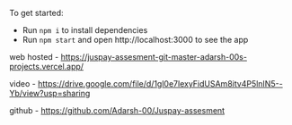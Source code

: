 To get started:

- Run `npm i` to install dependencies
- Run `npm start` and open http://localhost:3000 to see the app

web hosted - [https://juspay-assesment-git-master-adarsh-00s-projects.vercel.app/
](https://juspay-assesment.vercel.app/)

video  -  https://drive.google.com/file/d/1gl0e7lexyFidUSAm8itv4P5lnIN5--Yb/view?usp=sharing


github - https://github.com/Adarsh-00/Juspay-assesment
